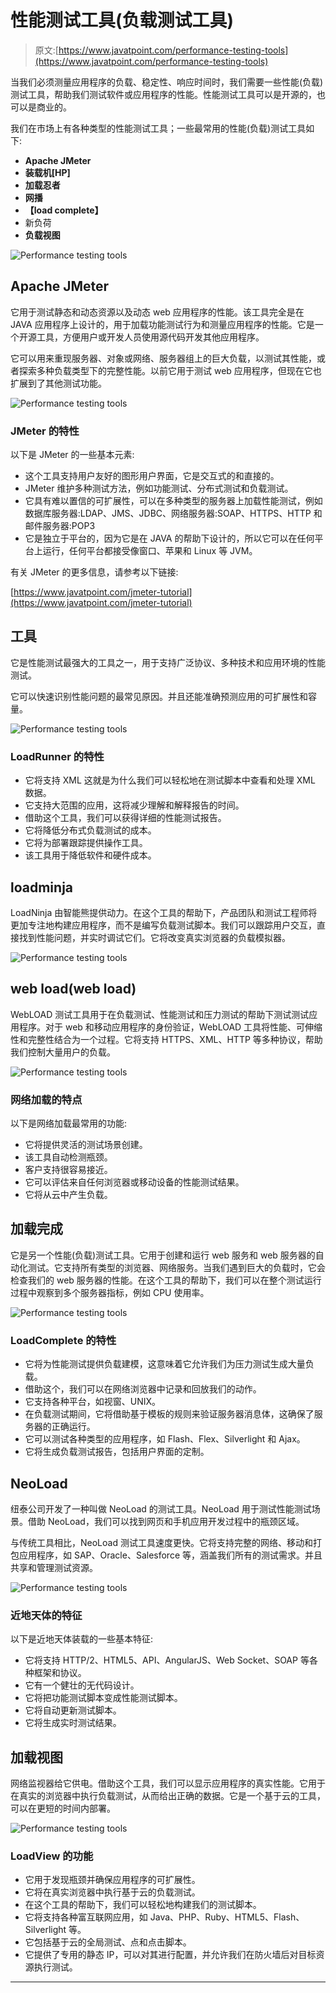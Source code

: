 # 性能测试工具(负载测试工具)

> 原文:[https://www.javatpoint.com/performance-testing-tools](https://www.javatpoint.com/performance-testing-tools)

当我们必须测量应用程序的负载、稳定性、响应时间时，我们需要一些性能(负载)测试工具，帮助我们测试软件或应用程序的性能。性能测试工具可以是开源的，也可以是商业的。

我们在市场上有各种类型的性能测试工具；一些最常用的性能(负载)测试工具如下:

*   **Apache JMeter**
*   **装载机[HP]**
*   **加载忍者**
*   **网播**
*   **【load complete】**
*   新负荷
*   **负载视图**

![Performance testing tools](../Images/1ab850c50590e29100d5b73ff698a336.png)

## Apache JMeter

它用于测试静态和动态资源以及动态 web 应用程序的性能。该工具完全是在 JAVA 应用程序上设计的，用于加载功能测试行为和测量应用程序的性能。它是一个开源工具，方便用户或开发人员使用源代码开发其他应用程序。

它可以用来重现服务器、对象或网络、服务器组上的巨大负载，以测试其性能，或者探索多种负载类型下的完整性能。以前它用于测试 web 应用程序，但现在它也扩展到了其他测试功能。

![Performance testing tools](../Images/e78c2ea9ab7d1c9a6593b99a0d574b78.png)

### JMeter 的特性

以下是 JMeter 的一些基本元素:

*   这个工具支持用户友好的图形用户界面，它是交互式的和直接的。
*   JMeter 维护多种测试方法，例如功能测试、分布式测试和负载测试。
*   它具有难以置信的可扩展性，可以在多种类型的服务器上加载性能测试，例如数据库服务器:LDAP、JMS、JDBC、网络服务器:SOAP、HTTPS、HTTP 和邮件服务器:POP3
*   它是独立于平台的，因为它是在 JAVA 的帮助下设计的，所以它可以在任何平台上运行，任何平台都接受像窗口、苹果和 Linux 等 JVM。

有关 JMeter 的更多信息，请参考以下链接:

[https://www.javatpoint.com/jmeter-tutorial](https://www.javatpoint.com/jmeter-tutorial)

## 工具

它是性能测试最强大的工具之一，用于支持广泛协议、多种技术和应用环境的性能测试。

它可以快速识别性能问题的最常见原因。并且还能准确预测应用的可扩展性和容量。

![Performance testing tools](../Images/0d41c5879317e32d2630027576462c07.png)

### LoadRunner 的特性

*   它将支持 XML 这就是为什么我们可以轻松地在测试脚本中查看和处理 XML 数据。
*   它支持大范围的应用，这将减少理解和解释报告的时间。
*   借助这个工具，我们可以获得详细的性能测试报告。
*   它将降低分布式负载测试的成本。
*   它将为部署跟踪提供操作工具。
*   该工具用于降低软件和硬件成本。

## loadminja

LoadNinja 由智能熊提供动力。在这个工具的帮助下，产品团队和测试工程师将更加专注地构建应用程序，而不是编写负载测试脚本。我们可以跟踪用户交互，直接找到性能问题，并实时调试它们。它将改变真实浏览器的负载模拟器。

![Performance testing tools](../Images/f7f2acc5f5406b2ec54d2a3599bec395.png)

## web load(web load)

WebLOAD 测试工具用于在负载测试、性能测试和压力测试的帮助下测试测试应用程序。对于 web 和移动应用程序的身份验证，WebLOAD 工具将性能、可伸缩性和完整性结合为一个过程。它将支持 HTTPS、XML、HTTP 等多种协议，帮助我们控制大量用户的负载。

![Performance testing tools](../Images/6274a9306b8226468a1aa6ae414cfbc2.png)

### 网络加载的特点

以下是网络加载最常用的功能:

*   它将提供灵活的测试场景创建。
*   该工具自动检测瓶颈。
*   客户支持很容易接近。
*   它可以评估来自任何浏览器或移动设备的性能测试结果。
*   它将从云中产生负载。

## 加载完成

它是另一个性能(负载)测试工具。它用于创建和运行 web 服务和 web 服务器的自动化测试。它支持所有类型的浏览器、网络服务。当我们遇到巨大的负载时，它会检查我们的 web 服务器的性能。在这个工具的帮助下，我们可以在整个测试运行过程中观察到多个服务器指标，例如 CPU 使用率。

![Performance testing tools](../Images/1de9ef4ffe310b9f9a430acf717e46e6.png)

### LoadComplete 的特性

*   它将为性能测试提供负载建模，这意味着它允许我们为压力测试生成大量负载。
*   借助这个，我们可以在网络浏览器中记录和回放我们的动作。
*   它支持各种平台，如视窗、UNIX。
*   在负载测试期间，它将借助基于模板的规则来验证服务器消息体，这确保了服务器的正确运行。
*   它可以测试各种类型的应用程序，如 Flash、Flex、Silverlight 和 Ajax。
*   它将生成负载测试报告，包括用户界面的定制。

## NeoLoad

纽泰公司开发了一种叫做 NeoLoad 的测试工具。NeoLoad 用于测试性能测试场景。借助 NeoLoad，我们可以找到网页和手机应用开发过程中的瓶颈区域。

与传统工具相比，NeoLoad 测试工具速度更快。它将支持完整的网络、移动和打包应用程序，如 SAP、Oracle、Salesforce 等，涵盖我们所有的测试需求。并且共享和管理测试资源。

![Performance testing tools](../Images/84858aacedceff7d136cf379d7fcf64a.png)

### 近地天体的特征

以下是近地天体装载的一些基本特征:

*   它将支持 HTTP/2、HTML5、API、AngularJS、Web Socket、SOAP 等各种框架和协议。
*   它有一个健壮的无代码设计。
*   它将把功能测试脚本变成性能测试脚本。
*   它将自动更新测试脚本。
*   它将生成实时测试结果。

## 加载视图

网络监视器给它供电。借助这个工具，我们可以显示应用程序的真实性能。它用于在真实的浏览器中执行负载测试，从而给出正确的数据。它是一个基于云的工具，可以在更短的时间内部署。

![Performance testing tools](../Images/de949a828910888d34ed4ffa05941554.png)

### LoadView 的功能

*   它用于发现瓶颈并确保应用程序的可扩展性。
*   它将在真实浏览器中执行基于云的负载测试。
*   在这个工具的帮助下，我们可以轻松地构建我们的测试脚本。
*   它将支持各种富互联网应用，如 Java、PHP、Ruby、HTML5、Flash、Silverlight 等。
*   它包括基于云的全局测试、点和点击脚本。
*   它提供了专用的静态 IP，可以对其进行配置，并允许我们在防火墙后对目标资源执行测试。

* * *